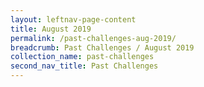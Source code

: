 ```yaml
---
layout: leftnav-page-content
title: August 2019
permalink: /past-challenges-aug-2019/
breadcrumb: Past Challenges / August 2019
collection_name: past-challenges
second_nav_title: Past Challenges
---
```

